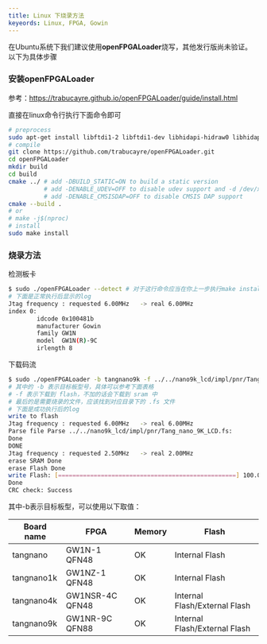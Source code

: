 ```yaml
---
title: Linux 下烧录方法
keyeords: Linux, FPGA, Gowin
---
```


在Ubuntu系统下我们建议使用**openFPGALoader**烧写，其他发行版尚未验证。以下为具体步骤

### 安装openFPGALoader

参考：https://trabucayre.github.io/openFPGALoader/guide/install.html

直接在linux命令行执行下面命令即可

```bash
# preprocess
sudo apt-get install libftdi1-2 libftdi1-dev libhidapi-hidraw0 libhidapi-dev libudev-dev zlib1g-dev cmake pkg-config make g++
# compile
git clone https://github.com/trabucayre/openFPGALoader.git
cd openFPGALoader
mkdir build
cd build
cmake ../ # add -DBUILD_STATIC=ON to build a static version
          # add -DENABLE_UDEV=OFF to disable udev support and -d /dev/xxx
          # add -DENABLE_CMSISDAP=OFF to disable CMSIS DAP support
cmake --build .
# or
# make -j$(nproc)
# install
sudo make install
```

### 烧录方法
检测板卡
```bash
$ sudo ./openFPGALoader --detect # 对于这行命令应当在你上一步执行make install的目录下执行 
# 下面是正常执行后显示的log
Jtag frequency : requested 6.00MHz   -> real 6.00MHz
index 0:
        idcode 0x100481b
        manufacturer Gowin
        family GW1N
        model  GW1N(R)-9C
        irlength 8


```

下载码流

```bash
$ sudo ./openFPGALoader -b tangnano9k -f ../../nano9k_lcd/impl/pnr/Tang_nano_9K_LCD.fs
# 其中的 -b 表示目标板型号，具体可以参考下面表格
# -f 表示下载到 flash，不加的话会下载到 sram 中
# 最后的是需要烧录的文件，应该找到对应目录下的 .fs 文件
# 下面是成功执行后的log
write to flash
Jtag frequency : requested 6.00MHz   -> real 6.00MHz  
Parse file Parse ../../nano9k_lcd/impl/pnr/Tang_nano_9K_LCD.fs: 
Done
DONE
Jtag frequency : requested 2.50MHz   -> real 2.00MHz  
erase SRAM Done
erase Flash Done
write Flash: [==================================================] 100.00%
Done
CRC check: Success

```

其中-b表示目标板型，可以使用以下取值：

| Board name | FPGA            | Memory | Flash                         |
| ---------- | --------------- | ------ | ----------------------------- |
| tangnano   | GW1N-1 QFN48    | OK     | Internal Flash                |
| tangnano1k | GW1NZ-1 QFN48   | OK     | Internal Flash                |
| tangnano4k | GW1NSR-4C QFN48 | OK     | Internal Flash/External Flash |
| tangnano9k | GW1NR-9C QFN88  | OK     | Internal Flash/External Flash |